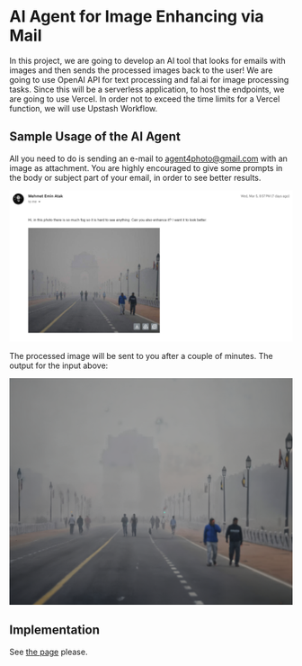 # AI Agent for Image Enhancing via Mail

In this project, we are going to develop an AI tool that looks for emails with images and then sends the processed images back to the user! We are going
to use OpenAI API for text processing and fal.ai for image processing tasks. Since this will be a serverless application, to host the endpoints, we are going to use Vercel. 
In order not to exceed the time limits for a Vercel function, we will use Upstash Workflow.

## Sample Usage of the AI Agent

All you need to do is sending an e-mail to agent4photo@gmail.com with an image as attachment. You are highly encouraged to give some prompts in the body or subject part of your email, in order to see
better results. 

![Input mail](resources/hazed.png) 

The processed image will be sent to you after a couple of minutes. The output for the input above:

![Output](resources/hazed_output.png)

## Implementation

See [the page](src/README.md) please.

